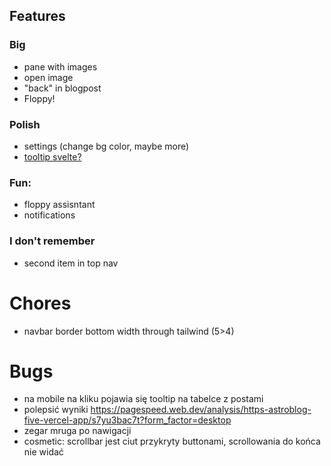 ## Features

### Big
- pane with images
- open image
- "back" in blogpost
- Floppy!

### Polish

- settings (change bg color, maybe more)
- [tooltip svelte?](https://dev.to/danawoodman/svelte-quick-tip-using-actions-to-integrate-with-javascript-libraries-tippy-tooltips-2m94)

### Fun:
- floppy assisntant
- notifications

### I don't remember

- second item in top nav

# Chores
- navbar border bottom width through tailwind (5>4)

# Bugs
- na mobile na kliku pojawia się tooltip na tabelce z postami
- polepsić wyniki https://pagespeed.web.dev/analysis/https-astroblog-five-vercel-app/s7yu3bac7t?form_factor=desktop
- zegar mruga po nawigacji
- cosmetic: scrollbar jest ciut przykryty buttonami, scrollowania do końca nie widać

